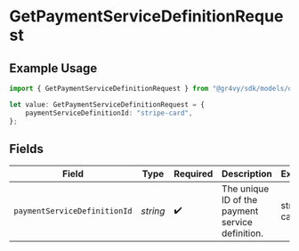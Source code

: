 # GetPaymentServiceDefinitionRequest

## Example Usage

```typescript
import { GetPaymentServiceDefinitionRequest } from "@gr4vy/sdk/models/operations";

let value: GetPaymentServiceDefinitionRequest = {
    paymentServiceDefinitionId: "stripe-card",
};
```

## Fields

| Field                                            | Type                                             | Required                                         | Description                                      | Example                                          |
| ------------------------------------------------ | ------------------------------------------------ | ------------------------------------------------ | ------------------------------------------------ | ------------------------------------------------ |
| `paymentServiceDefinitionId`                     | *string*                                         | :heavy_check_mark:                               | The unique ID of the payment service definition. | stripe-card                                      |